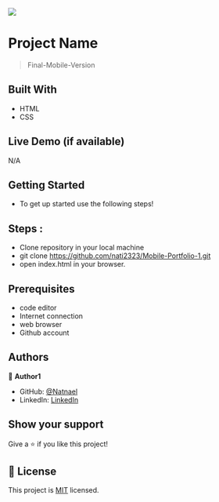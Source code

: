 ![](https://img.shields.io/badge/Microverse-blueviolet)

# Project Name

> Final-Mobile-Version


## Built With

- HTML
- CSS

## Live Demo (if available)
  N/A

## Getting Started
 - To get up started use the following steps!

## Steps :

- Clone repository in your local machine
- git clone https://github.com/nati2323/Mobile-Portfolio-1.git
- open index.html in your browser.

## Prerequisites

- code editor
- Internet connection
- web browser
- Github account

## Authors

👤 **Author1**

- GitHub: [@Natnael](https://github.com/nati2323)
- LinkedIn: [LinkedIn](https://www.linkedin.com/in/natnael-amare-b5844510a/)

## Show your support

Give a ⭐️ if you like this project!

## 📝 License

This project is [MIT](./MIT.md) licensed.
